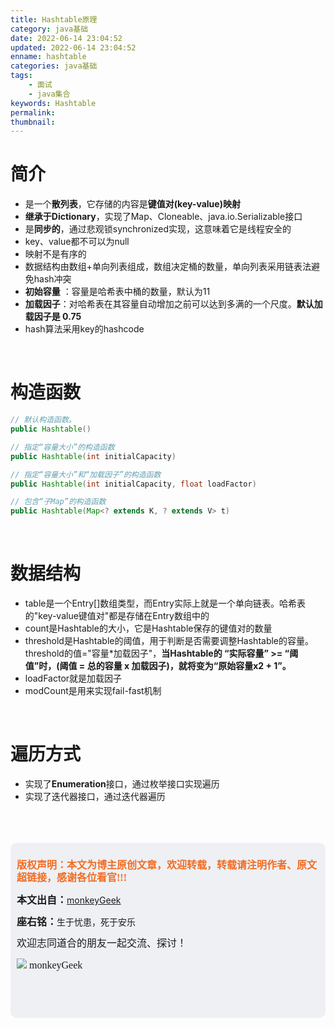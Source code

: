 ```yaml
---
title: Hashtable原理
category: java基础
date: 2022-06-14 23:04:52
updated: 2022-06-14 23:04:52
enname: hashtable
categories: java基础
tags:
	- 面试
	- java集合
keywords: Hashtable
permalink:
thumbnail:
---
```


# 简介

- 是一个**散列表**，它存储的内容是**键值对(key-value)映射**<!--more-->
- **继承于Dictionary**，实现了Map、Cloneable、java.io.Serializable接口
- 是**同步的**，通过悲观锁synchronized实现，这意味着它是线程安全的
- key、value都不可以为null
- 映射不是有序的
- 数据结构由数组+单向列表组成，数组决定桶的数量，单向列表采用链表法避免hash冲突
- **初始容量** ：容量是哈希表中桶的数量，默认为11
- **加载因子**：对哈希表在其容量自动增加之前可以达到多满的一个尺度。**默认加载因子是 0.75**
- hash算法采用key的hashcode



</br>

# 构造函数

```java
// 默认构造函数。
public Hashtable()

// 指定“容量大小”的构造函数
public Hashtable(int initialCapacity)

// 指定“容量大小”和“加载因子”的构造函数
public Hashtable(int initialCapacity, float loadFactor)

// 包含“子Map”的构造函数
public Hashtable(Map<? extends K, ? extends V> t)
```



</br>

# 数据结构

- table是一个Entry[]数组类型，而Entry实际上就是一个单向链表。哈希表的"key-value键值对"都是存储在Entry数组中的
- count是Hashtable的大小，它是Hashtable保存的键值对的数量
- threshold是Hashtable的阈值，用于判断是否需要调整Hashtable的容量。threshold的值="容量*加载因子"，**当Hashtable的 “实际容量” >= “阈值”时，(阈值 = 总的容量 x 加载因子)，就将变为“原始容量x2 + 1”。**
- loadFactor就是加载因子
- modCount是用来实现fail-fast机制



</br>

# 遍历方式

- 实现了**Enumeration**接口，通过枚举接口实现遍历
- 实现了迭代器接口，通过迭代器遍历





</br>

</br>

</br>

<script>
var _hmt = _hmt || [];
(function() {
  var hm = document.createElement("script");
  hm.src = "https://hm.baidu.com/hm.js?2f798e6b269c8a40f12bef25d7f1876d";
  var s = document.getElementsByTagName("script")[0]; 
  s.parentNode.insertBefore(hm, s);
})();
</script>

<div style="height:260px; background-color:rgb(238,240,244); padding:10px;border-radius:10px;">
    <p style="color:#f36c21;font:bold 16px/20px 'kaiTi';">
      版权声明：本文为博主原创文章，欢迎转载，转载请注明作者、原文超链接，感谢各位看官!!!
    </p>
    <p>
      <span style="font:bold 16px/20px 'kaiTi';">本文出自：</span><a href="https://monkeyGeek369.github.io">monkeyGeek</a> 
    </p>
    <p>
      <span style="font:bold 16px/20px 'kaiTi';">座右铭：</span><span>生于忧患，死于安乐</span> 
    </p>
    <p>
      <span style="font:16px/20px 'kaiTi';">欢迎志同道合的朋友一起交流、探讨！</span> 
    </p>
    <img style="height:auto; width:auto;flot:left;" src="../../../../image/monkey64.png" /><span style="font:16px/20px 'kaiTi';flot:left;">   monkeyGeek</span>


